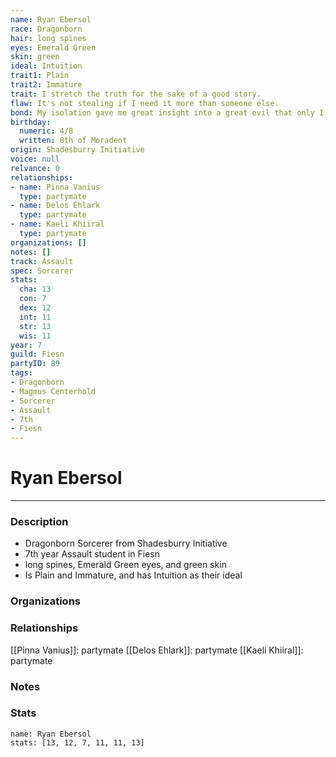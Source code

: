 ```yaml
---
name: Ryan Ebersol
race: Dragonborn
hair: long spines
eyes: Emerald Green
skin: green
ideal: Intuition
trait1: Plain
trait2: Immature
trait: I stretch the truth for the sake of a good story.
flaw: It's not stealing if I need it more than someone else.
bond: My isolation gave me great insight into a great evil that only I can destroy.
birthday:
  numeric: 4/8
  written: 8th of Moradent
origin: Shadesburry Initiative
voice: null
relvance: 0
relationships:
- name: Pinna Vanius
  type: partymate
- name: Delos Ehlark
  type: partymate
- name: Kaeli Khiiral
  type: partymate
organizations: []
notes: []
track: Assault
spec: Sorcerer
stats:
  cha: 13
  con: 7
  dex: 12
  int: 11
  str: 13
  wis: 11
year: 7
guild: Fiesn
partyID: 89
tags:
- Dragonborn
- Magmus Centerhold
- Sorcerer
- Assault
- 7th
- Fiesn
---
```

# Ryan Ebersol
---
### Description
- Dragonborn Sorcerer from Shadesburry Initiative
- 7th year Assault student in Fiesn
- long spines, Emerald Green eyes, and green skin
- Is Plain and Immature, and has Intuition as their ideal

### Organizations

### Relationships
[[Pinna Vanius]]: partymate
[[Delos Ehlark]]: partymate
[[Kaeli Khiiral]]: partymate

### Notes

### Stats
```statblock
name: Ryan Ebersol
stats: [13, 12, 7, 11, 11, 13]
```